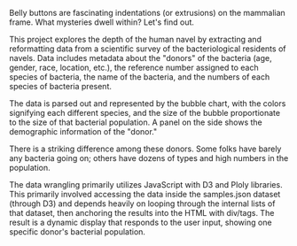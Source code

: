 Belly buttons are fascinating indentations (or extrusions) on the mammalian frame. What mysteries dwell within? Let's find out. 

This project explores the depth of the human navel by extracting and reformatting data from a scientific survey of the bacteriological residents of navels. Data includes metadata about the "donors" of the bacteria (age, gender, race, location, etc.), the reference number assigned to each species of bacteria, the name of the bacteria, and the numbers of each species of bacteria present. 

The data is parsed out and represented by the bubble chart, with the colors signifying each different species, and the size of the bubble proportionate to the size of that bacterial population. A panel on the side shows the demographic information of the "donor." 

There is a striking difference among these donors. Some folks have barely any bacteria going on; others have dozens of types and high numbers in the population. 

The data wrangling primarily utilizes JavaScript with D3 and Ploly libraries. This primarily involved accessing the data inside the samples.json dataset (through D3) and depends heavily on looping through the internal lists of that dataset, then anchoring the results into the HTML with div/tags. The result is a dynamic display that responds to the user input, showing one specific donor's bacterial population. 